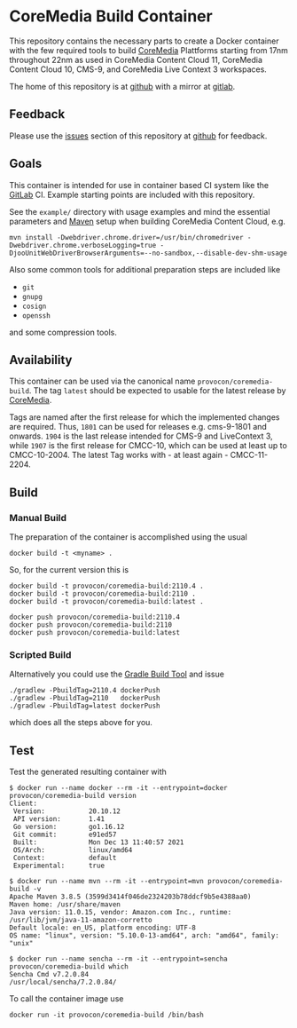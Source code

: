 # CoreMedia Build Container

This repository contains the necessary parts to create a Docker container with
the few required tools to build [CoreMedia][coremedia] Plattforms starting from
17nm throughout 22nm as used in CoreMedia Content Cloud 11, CoreMedia Content
Cloud 10, CMS-9, and CoreMedia Live Context 3 workspaces.

The home of this repository is at [github][github] with a mirror at
[gitlab][gitlab].

## Feedback

Please use the [issues][issues] section of this repository at [github][github] 
for feedback. 

## Goals

This container is intended for use in container based CI system like the
[GitLab][gitlabci] CI. Example starting points are included with this
repository.

See the `example/` directory with usage examples and mind the essential 
parameters and [Maven][maven] setup when building CoreMedia Content Cloud, e.g.

```
mvn install -Dwebdriver.chrome.driver=/usr/bin/chromedriver -Dwebdriver.chrome.verboseLogging=true -DjooUnitWebDriverBrowserArguments=--no-sandbox,--disable-dev-shm-usage
```

Also some common tools for additional preparation steps are included like

* `git`
* `gnupg`
* `cosign`
* `openssh`

and some compression tools.

## Availability

This container can be used via the canonical name `provocon/coremedia-build`.
The tag `latest` should be expected to usable for the latest release by
[CoreMedia][coremedia].

Tags are named after the first release for which the implemented changes are
required. Thus, `1801` can be used for releases e.g. cms-9-1801 and onwards. 
`1904` is the last release intended for CMS-9 and LiveContext 3, while `1907`
is the first release for CMCC-10, which can be used at least up to CMCC-10-2004.
The latest Tag works with - at least again - CMCC-11-2204.

## Build

### Manual Build

The preparation of the container is accomplished using the usual

```
docker build -t <myname> .
```

So, for the current version this is

```
docker build -t provocon/coremedia-build:2110.4 .
docker build -t provocon/coremedia-build:2110 .
docker build -t provocon/coremedia-build:latest .
```

```
docker push provocon/coremedia-build:2110.4
docker push provocon/coremedia-build:2110
docker push provocon/coremedia-build:latest
```

### Scripted Build

Alternatively you could use the [Gradle Build Tool][gradle] and issue

```
./gradlew -PbuildTag=2110.4 dockerPush
./gradlew -PbuildTag=2110   dockerPush
./gradlew -PbuildTag=latest dockerPush
```

which does all the steps above for you.


## Test

Test the generated resulting container with

```
$ docker run --name docker --rm -it --entrypoint=docker provocon/coremedia-build version
Client:
 Version:           20.10.12
 API version:       1.41
 Go version:        go1.16.12
 Git commit:        e91ed57
 Built:             Mon Dec 13 11:40:57 2021
 OS/Arch:           linux/amd64
 Context:           default
 Experimental:      true
```

```
$ docker run --name mvn --rm -it --entrypoint=mvn provocon/coremedia-build -v
Apache Maven 3.8.5 (3599d3414f046de2324203b78ddcf9b5e4388aa0)
Maven home: /usr/share/maven
Java version: 11.0.15, vendor: Amazon.com Inc., runtime: /usr/lib/jvm/java-11-amazon-corretto
Default locale: en_US, platform encoding: UTF-8
OS name: "linux", version: "5.10.0-13-amd64", arch: "amd64", family: "unix"
```

```
$ docker run --name sencha --rm -it --entrypoint=sencha provocon/coremedia-build which
Sencha Cmd v7.2.0.84
/usr/local/sencha/7.2.0.84/
```

To call the container image use

```
docker run -it provocon/coremedia-build /bin/bash
```

[sencha]: https://www.sencha.com/products/extjs/cmd-download/
[coremedia]: http://www.coremedia.com/
[gitlabci]: https://gitlab.com/
[issues]: https://github.com/provocon/coremedia-build-docker/issues
[github]: https://github.com/provocon/coremedia-build-docker
[gitlab]: https://gitlab.com/provocon/coremedia-build-docker
[alpine]: https://www.alpinelinux.org/
[maven]: https://maven.apache.org/
[gradle]: https://gradle.org/
